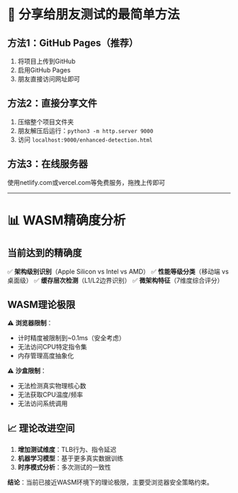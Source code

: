 # 🚀 分享给朋友测试的最简单方法

## 方法1：GitHub Pages（推荐）
1. 将项目上传到GitHub
2. 启用GitHub Pages
3. 朋友直接访问网址即可

## 方法2：直接分享文件
1. 压缩整个项目文件夹
2. 朋友解压后运行：`python3 -m http.server 9000`
3. 访问 `localhost:9000/enhanced-detection.html`

## 方法3：在线服务器
使用netlify.com或vercel.com等免费服务，拖拽上传即可

---

# 📊 WASM精确度分析

## 当前达到的精确度
✅ **架构级别识别**（Apple Silicon vs Intel vs AMD）
✅ **性能等级分类**（移动端 vs 桌面级）
✅ **缓存层次检测**（L1/L2边界识别）
✅ **微架构特征**（7维度综合评分）

## WASM理论极限
⚠️ **浏览器限制**：
- 计时精度被限制到~0.1ms（安全考虑）
- 无法访问CPU特定指令集
- 内存管理高度抽象化

⚠️ **沙盒限制**：
- 无法检测真实物理核心数
- 无法获取CPU温度/频率
- 无法访问系统调用

## 📈 理论改进空间
1. **增加测试维度**：TLB行为、指令延迟
2. **机器学习模型**：基于更多真实数据训练
3. **时序模式分析**：多次测试的一致性

**结论**：当前已接近WASM环境下的理论极限，主要受浏览器安全策略约束。